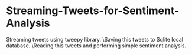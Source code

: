 # Streaming-Tweets-for-Sentiment-Analysis
Streaming tweets using tweepy library. \Saving this tweets to Sqlite local database. \Reading this tweets and performing simple sentiment analysis.
